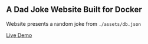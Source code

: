 ## A Dad Joke Website Built for Docker

Website presents a random joke from `./assets/db.json`

[Live Demo](https://dadjokes.rushdynamics.com/)
